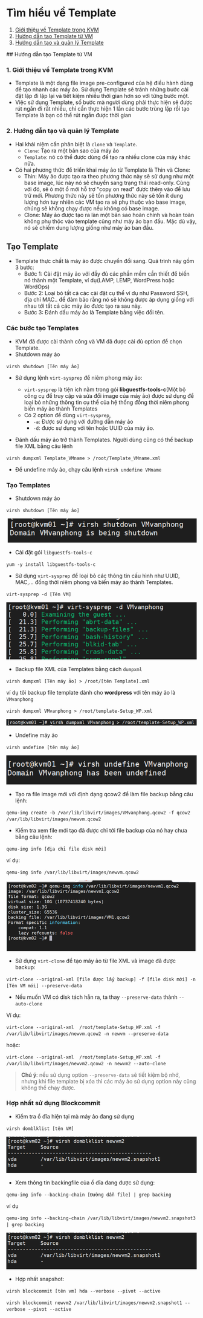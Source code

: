 # Tìm hiểu về Template 
1. [Giới thiệu về Template trong KVM](#1)
2. [Hướng dẫn tao Template từ VM](#2)
3. [Hướng dẫn tạo và quản lý Template](#3)

<a name="1">
## Hướng dẫn tạo Template từ VM

### 1. Giới thiệu về Template trong KVM
* Template là một dạng file image pre-configured của hệ điều hành dùng để tạo nhanh các máy ảo. Sử dụng Template sẽ tránh những bước cài đặt lặp đi lặp lại và tiết kiệm nhiều thời gian hơn so với từng bước một.
* Việc sử dụng Template, số bước mà người dùng phải thực hiện sẽ được rút ngắn đi rất nhiều, chỉ cần thực hiện 1 lần các bước trùng lặp rồi tạo Template là bạn có thể rút ngắn được thời gian

### 2. Hướng dẫn tạo và quản lý Template
* Hai khái niệm cần phân biệt là `clone` và `Template`.
  * `Clone`: Tạo ra một bản sao của máy ảo
  * `Template`: nó có thể được dùng để tạo ra nhiều clone của máy khác nữa.
* Có hai phương thức để triển khai máy ảo từ Template là Thin và Clone:
  * Thin: Máy ảo được tạo ra theo phương thức này sẽ sử dụng như một base image, lúc này nó sẽ chuyển sang trạng thái read-only. Cùng với đó, sẽ ó một ổ mới hỗ trợ "copy on read" được thêm vào để lưu trữ mới. Phương thức này sẽ tốn phương thức này sẽ tốn ít dung lượng hơn tuy nhiên các VM tạo ra sẽ phụ thuộc vào base image, chúng sẽ không chạy được nếu không có base image.
  * Clone: Máy ảo được tạo ra làn một bản sao hoàn chỉnh và hoàn toàn không phụ thộc vào template cũng như máy ảo ban đầu. Mặc dù vậy, nó sẽ chiếm dung lượng giống như máy ảo ban đầu.
<a name="2">

## Tạo Template
* Template thực chất là máy ảo được chuyển đổi sang. Quá trình này gồm 3 bước:
  * Bước 1: Cài đặt máy ảo với đầy đủ các phần mềm cần thiết để biến nó thành một Template, ví dụ(LAMP, LEMP, WordPress hoặc WordOps)
  * Bước 2: Loại bỏ tất cả các cài đặt cụ thể ví dụ như Password SSH, địa chỉ MAC.. để đảm bảo rằng nó sẽ không được áp dụng giống với nhau tới tất cả các máy ảo đươc tạo ra sau này.
  * Bước 3: Đánh dấu máy ảo là Template bằng việc đổi tên.
<a name="3">

### Các bước tạo Templates

* KVM đã được cài thành công và VM đã được cài đủ option để chọn Template.
* Shutdown máy ảo

`virsh shutdown [Tên máy ảo]`
* Sử dụng lệnh `virt-sysprep` để niêm phong máy ảo:
  * `virt-sysprep` là tiện ích nằm trong gói **libguestfs-tools-c**(Một bộ công cụ để truy cập và sửa đổi image của máy ảo) được sử dụng để loại bỏ những thông tin cụ thể của hệ thống đồng thời niêm phong biến máy ảo thành Templates 
  * Có 2 option để dùng `virt-sysprep`, 
    * `-a`: Được sử dụng với đường dẫn máy ảo
    * `-d`: được sự dụng với tên hoặc UUID của máy ảo.

* Đánh dấu máy ảo trở thành Templates. Người dùng cũng có thể backup file XML bằng câu lệnh

`virsh dumpxml Template_VMname > /root/Template_VMname.xml`

* Để undefine máy ảo, chạy câu lệnh `virsh undefine VMname`

### Tạo Templates
* Shutdown máy ảo

`virsh shutdown [Tên máy ảo]`

![huydv](../image/Screenshot_131.png)
* Cài đặt gói `libguestfs-tools-c`

`yum -y install libguestfs-tools-c`
* Sử dụng `virt-sysprep` để loại bỏ các thông tin cấu hình như UUID, MAC,... đồng thời niêm phong và biến máy ảo thành Templates.

`virt-sysprep -d [Tên VM]`

![huydv](../image/Screenshot_132.png)

* Backup file XML của Templates bằng cách `dumpxml`

`virsh dumpxml [Tên máy ảo] > /root/[tên Template].xml`

ví dụ tôi backup file template dành cho **wordpress** với tên máy ảo là `VMvanphong`

`virsh dumpxml VMvanphong > /root/template-Setup_WP.xml`

![huydv](../image/Screenshot_133.png)

* Undefine máy ảo

`virsh undefine [tên máy ảo]`

![huydv](../image/Screenshot_134.png)

* Tạo ra file image mới với định dạng qcow2 để làm file backup bằng câu lệnh: 

`qemu-img create -b /var/lib/libvirt/images/VMvanphong.qcow2 -f qcow2 /var/lib/libvirt/images/newvm.qcow2`

* Kiểm tra xem file mới tạo đã được chỉ tới file backup của nó hay chưa bằng câu lệnh:

`qemu-img info [địa chỉ file disk mới]`

ví dụ:

`qemu-img info /var/lib/libvirt/images/newvm.qcow2`

![huydv](../image/Screenshot_135.png)
* Sử dụng `virt-clone` để tạo máy ảo từ file XML và image đã được backup:

`virt-clone --original-xml [file được lấy backup] -f [file disk mới] -n [Tên VM mới] --preserve-data`

  * Nếu muốn VM có disk tách hẳn ra, ta thay `--preserve-data` thành `--auto-clone`

Ví dụ:

`virt-clone --original-xml  /root/template-Setup_WP.xml -f /var/lib/libvirt/images/newvm.qcow2 -n newvm --preserve-data`

hoặc:

`virt-clone --original-xml  /root/template-Setup_WP.xml -f /var/lib/libvirt/images/newvm2.qcow2 -n newvm2 --auto-clone`

>**Chú ý**: nếu sử dụng option `--preserve-data` sẽ tiết kiệm bộ nhớ, nhưng khi file template bị xóa thì các máy ảo sử dụng option này cũng không thể chạy được.
### Hợp nhất sử dụng Blockcommit
* Kiểm tra ổ đĩa hiện tại mà máy ảo đang sử dụng

`virsh domblklist [tên VM]`

![huydv](../image/Screenshot_154.png)


* Xem thông tin backingfile của ổ đĩa đang được sử dụng:

`qemu-img info --backing-chain [Đường dẫn file] | grep backing`

ví dụ

`qemu-img info --backing-chain /var/lib/libvirt/images/newvm2.snapshot3 | grep backing`

![huydv](../image/Screenshot_154.png)

* Hợp nhất snapshot:

`virsh blockcommit [tên vm] hda --verbose --pivot --active`

`virsh blockcommit newvm2 /var/lib/libvirt/images/newvm2.snapshot1 --verbose --pivot --active`
